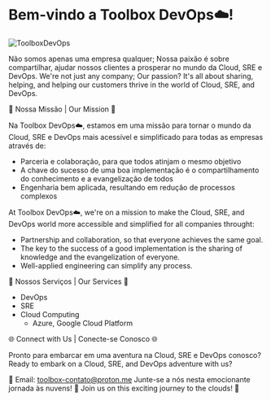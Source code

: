 # Bem-vindo a Toolbox DevOps☁️!
![ToolboxDevOps](https://github.com/toolboxcompany/.github/blob/main/profile/image/pixel-art-4-1-nbg.png)

Não somos apenas uma empresa qualquer; Nossa paixão é sobre compartilhar, ajudar nossos clientes a prosperar no mundo da Cloud, SRE e DevOps. 
We're not just any company; Our passion? It's all about sharing, helping, and helping our customers thrive in the world of Cloud, SRE, and DevOps.

🌟 Nossa Missão | Our Mission 🌟
   
Na Toolbox DevOps☁️, estamos em uma missão para tornar o mundo da Cloud, SRE e DevOps mais acessível e simplificado para todas as empresas através de:
- Parceria e colaboração, para que todos atinjam o mesmo objetivo
- A chave do sucesso de uma boa implementação é o compartilhamento do conhecimento e a evangelização de todos
- Engenharia bem aplicada, resultando em redução de processos complexos
    
At Toolbox DevOps☁️, we're on a mission to make the Cloud, SRE, and DevOps world more accessible and simplified for all companies throught:   
- Partnership and collaboration, so that everyone achieves the same goal.
- The key to the success of a good implementation is the sharing of knowledge and the evangelization of everyone.
- Well-applied engineering can simplify any process.
   
🚀 Nossos Serviços | Our Services 🚀
- DevOps
- SRE
- Cloud Computing
  - Azure, Google Cloud Platform

🌐 Connect with Us | Conecte-se Conosco 🌐
   
Pronto para embarcar em uma aventura na Cloud, SRE e DevOps conosco?
Ready to embark on a Cloud, SRE, and DevOps adventure with us?

📧 Email: toolbox-contato@proton.me
Junte-se a nós nesta emocionante jornada às nuvens! 🚀
Join us on this exciting journey to the clouds! 🚀
